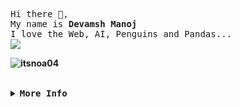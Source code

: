 <!-- Devamsh Awesome GitHub Profile -->
<div align="justify">

<!-- Profile -->
  <p align="left">
    <samp>
      <br>
        Hi there 👋,
      <br>
        My name is <strong>Devamsh Manoj</strong>
        <br>
        I love the Web, AI, Penguins and Pandas...
      <b>
      <br>
        <image src="https://readme-typing-svg.herokuapp.com/?width=700&lines=I%27m+addicted+to+Anime%2C+Programming+and+Retro+Games;What+you+guys+think+about+WEB+3%3F">
      <br>
    </samp>
        <p><img align="center" src="https://github-readme-streak-stats.herokuapp.com/?user=itsnoa04&" alt="itsnoa04" /></p>
  </p>

<br>

<details>
<summary><samp><b>More Info</b></samp></summary>

<h2></h2><br>

<!-- Contact Me -->
<p align="left">
  <samp>
    [<a href="https://twitter.com/itsNoa04">twitter</a>]
    [<a href="https://www.instagram.com/noa_dot_exe/">instagram</a>]
    [<a href="https://www.linkedin.com/in/devamsh-manoj-6ba0b81b8/">linkedin</a>]
    [<a href="https://dev.to/itsnoa04">dev.to</a>]
    [<a href="https://hashnode.com/@JustDeving">hashnode</a>]
    [<a href="mailto:itsdevamshmanoj@gmail.com">e-mail</a>]
  </samp>
</p>

</div>
